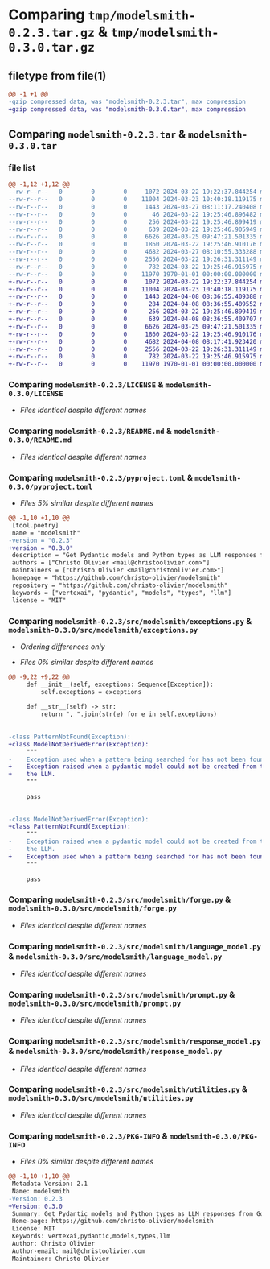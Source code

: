 # Comparing `tmp/modelsmith-0.2.3.tar.gz` & `tmp/modelsmith-0.3.0.tar.gz`

## filetype from file(1)

```diff
@@ -1 +1 @@
-gzip compressed data, was "modelsmith-0.2.3.tar", max compression
+gzip compressed data, was "modelsmith-0.3.0.tar", max compression
```

## Comparing `modelsmith-0.2.3.tar` & `modelsmith-0.3.0.tar`

### file list

```diff
@@ -1,12 +1,12 @@
--rw-r--r--   0        0        0     1072 2024-03-22 19:22:37.844254 modelsmith-0.2.3/LICENSE
--rw-r--r--   0        0        0    11004 2024-03-23 10:40:18.119175 modelsmith-0.2.3/README.md
--rw-r--r--   0        0        0     1443 2024-03-27 08:11:17.240408 modelsmith-0.2.3/pyproject.toml
--rw-r--r--   0        0        0       46 2024-03-22 19:25:46.896482 modelsmith-0.2.3/src/modelsmith/__init__.py
--rw-r--r--   0        0        0      256 2024-03-22 19:25:46.899419 modelsmith-0.2.3/src/modelsmith/enums.py
--rw-r--r--   0        0        0      639 2024-03-22 19:25:46.905949 modelsmith-0.2.3/src/modelsmith/exceptions.py
--rw-r--r--   0        0        0     6626 2024-03-25 09:47:21.501335 modelsmith-0.2.3/src/modelsmith/forge.py
--rw-r--r--   0        0        0     1860 2024-03-22 19:25:46.910176 modelsmith-0.2.3/src/modelsmith/language_model.py
--rw-r--r--   0        0        0     4682 2024-03-27 08:10:55.333288 modelsmith-0.2.3/src/modelsmith/prompt.py
--rw-r--r--   0        0        0     2556 2024-03-22 19:26:31.311149 modelsmith-0.2.3/src/modelsmith/response_model.py
--rw-r--r--   0        0        0      782 2024-03-22 19:25:46.915975 modelsmith-0.2.3/src/modelsmith/utilities.py
--rw-r--r--   0        0        0    11970 1970-01-01 00:00:00.000000 modelsmith-0.2.3/PKG-INFO
+-rw-r--r--   0        0        0     1072 2024-03-22 19:22:37.844254 modelsmith-0.3.0/LICENSE
+-rw-r--r--   0        0        0    11004 2024-03-23 10:40:18.119175 modelsmith-0.3.0/README.md
+-rw-r--r--   0        0        0     1443 2024-04-08 08:36:55.409388 modelsmith-0.3.0/pyproject.toml
+-rw-r--r--   0        0        0      284 2024-04-08 08:36:55.409552 modelsmith-0.3.0/src/modelsmith/__init__.py
+-rw-r--r--   0        0        0      256 2024-03-22 19:25:46.899419 modelsmith-0.3.0/src/modelsmith/enums.py
+-rw-r--r--   0        0        0      639 2024-04-08 08:36:55.409707 modelsmith-0.3.0/src/modelsmith/exceptions.py
+-rw-r--r--   0        0        0     6626 2024-03-25 09:47:21.501335 modelsmith-0.3.0/src/modelsmith/forge.py
+-rw-r--r--   0        0        0     1860 2024-03-22 19:25:46.910176 modelsmith-0.3.0/src/modelsmith/language_model.py
+-rw-r--r--   0        0        0     4682 2024-04-08 08:17:41.923420 modelsmith-0.3.0/src/modelsmith/prompt.py
+-rw-r--r--   0        0        0     2556 2024-03-22 19:26:31.311149 modelsmith-0.3.0/src/modelsmith/response_model.py
+-rw-r--r--   0        0        0      782 2024-03-22 19:25:46.915975 modelsmith-0.3.0/src/modelsmith/utilities.py
+-rw-r--r--   0        0        0    11970 1970-01-01 00:00:00.000000 modelsmith-0.3.0/PKG-INFO
```

### Comparing `modelsmith-0.2.3/LICENSE` & `modelsmith-0.3.0/LICENSE`

 * *Files identical despite different names*

### Comparing `modelsmith-0.2.3/README.md` & `modelsmith-0.3.0/README.md`

 * *Files identical despite different names*

### Comparing `modelsmith-0.2.3/pyproject.toml` & `modelsmith-0.3.0/pyproject.toml`

 * *Files 5% similar despite different names*

```diff
@@ -1,10 +1,10 @@
 [tool.poetry]
 name = "modelsmith"
-version = "0.2.3"
+version = "0.3.0"
 description = "Get Pydantic models and Python types as LLM responses from Google Vertex AI models."
 authors = ["Christo Olivier <mail@christoolivier.com>"]
 maintainers = ["Christo Olivier <mail@christoolivier.com>"]
 homepage = "https://github.com/christo-olivier/modelsmith"
 repository = "https://github.com/christo-olivier/modelsmith"
 keywords = ["vertexai", "pydantic", "models", "types", "llm"]
 license = "MIT"
```

### Comparing `modelsmith-0.2.3/src/modelsmith/exceptions.py` & `modelsmith-0.3.0/src/modelsmith/exceptions.py`

 * *Ordering differences only*

 * *Files 0% similar despite different names*

```diff
@@ -9,22 +9,22 @@
     def __init__(self, exceptions: Sequence[Exception]):
         self.exceptions = exceptions
 
     def __str__(self) -> str:
         return ", ".join(str(e) for e in self.exceptions)
 
 
-class PatternNotFound(Exception):
+class ModelNotDerivedError(Exception):
     """
-    Exception used when a pattern being searched for has not been found.
+    Exception raised when a pydantic model could not be created from the response of
+    the LLM.
     """
 
     pass
 
 
-class ModelNotDerivedError(Exception):
+class PatternNotFound(Exception):
     """
-    Exception raised when a pydantic model could not be created from the response of
-    the LLM.
+    Exception used when a pattern being searched for has not been found.
     """
 
     pass
```

### Comparing `modelsmith-0.2.3/src/modelsmith/forge.py` & `modelsmith-0.3.0/src/modelsmith/forge.py`

 * *Files identical despite different names*

### Comparing `modelsmith-0.2.3/src/modelsmith/language_model.py` & `modelsmith-0.3.0/src/modelsmith/language_model.py`

 * *Files identical despite different names*

### Comparing `modelsmith-0.2.3/src/modelsmith/prompt.py` & `modelsmith-0.3.0/src/modelsmith/prompt.py`

 * *Files identical despite different names*

### Comparing `modelsmith-0.2.3/src/modelsmith/response_model.py` & `modelsmith-0.3.0/src/modelsmith/response_model.py`

 * *Files identical despite different names*

### Comparing `modelsmith-0.2.3/src/modelsmith/utilities.py` & `modelsmith-0.3.0/src/modelsmith/utilities.py`

 * *Files identical despite different names*

### Comparing `modelsmith-0.2.3/PKG-INFO` & `modelsmith-0.3.0/PKG-INFO`

 * *Files 0% similar despite different names*

```diff
@@ -1,10 +1,10 @@
 Metadata-Version: 2.1
 Name: modelsmith
-Version: 0.2.3
+Version: 0.3.0
 Summary: Get Pydantic models and Python types as LLM responses from Google Vertex AI models.
 Home-page: https://github.com/christo-olivier/modelsmith
 License: MIT
 Keywords: vertexai,pydantic,models,types,llm
 Author: Christo Olivier
 Author-email: mail@christoolivier.com
 Maintainer: Christo Olivier
```

